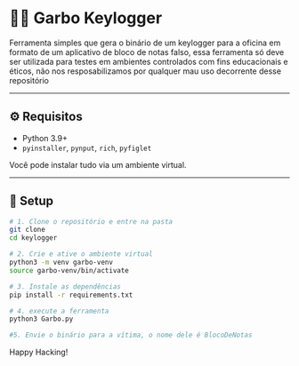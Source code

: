 # 🕵️‍♂️ Garbo Keylogger

Ferramenta simples que gera o binário de um keylogger para a oficina em formato de um aplicativo de bloco de notas falso, essa ferramenta só deve ser utilizada para testes em ambientes controlados com fins educacionais e éticos, não nos resposabilizamos por qualquer mau uso decorrente desse repositório

---

## ⚙️ Requisitos

- Python 3.9+
- `pyinstaller`, `pynput`, `rich`, `pyfiglet`

Você pode instalar tudo via um ambiente virtual.

---

## 🐍 Setup

```bash
# 1. Clone o repositório e entre na pasta
git clone 
cd keylogger

# 2. Crie e ative o ambiente virtual
python3 -m venv garbo-venv
source garbo-venv/bin/activate

# 3. Instale as dependências
pip install -r requirements.txt

# 4. execute a ferramenta
python3 Garbo.py

#5. Envie o binário para a vítima, o nome dele é BlocoDeNotas
```
Happy Hacking!
